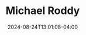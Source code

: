---
title: Michael Roddy
date: 2024-08-24T13:01:08-04:00
featured_image: Michael-Roddy.webp
featured_image_attr: 
featured_image_attr_link: 
featured_image_alt: 
featured_image_caption: 
Socials:
  Facebook: jmichael.roddy
  Twitter: jmichaelroddy
  Instagram: jamesmichaelroddy
  LinkedIn: michaelroddy
  IBDB: 
  IMDb: nm0734501
  Website: https://www.michaelroddystoryteller.com/
---
